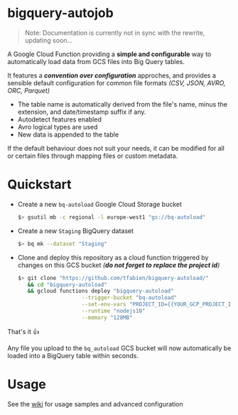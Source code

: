 # bigquery-autojob

> Note: Documentation is currently not in sync with the rewrite, updating soon...

A Google Cloud Function providing a **simple and configurable** way to automatically load data  from GCS files into Big Query tables.

It features a **_convention over configuration_** approches, and provides a sensible default configuration for common file formats _(CSV, JSON, AVRO, ORC, Parquet)_
* The table name is automatically derived from the file's name, minus the extension, and date/timestamp suffix if any.
* Autodetect features enabled
* Avro logical types are used
* New data is appended to the table

If the default behaviour does not suit your needs, it can be modified for all or certain files through mapping files or custom metadata.

# Quickstart

* Create a new `bq-autoload` Google Cloud Storage bucket
  ```bash
  $> gsutil mb -c regional -l europe-west1 "gs://bq-autoload"
  ```

* Create a new `Staging` BigQuery dataset
  ```bash
  $> bq mk --dataset "Staging"
  ```
 
* Clone and deploy this repository as a cloud function triggered by changes on this GCS bucket _(**do not forget to replace the project id**)_
  ```bash
  $> git clone "https://github.com/tfabien/bigquery-autoload/"              \
     && cd "bigquery-autoload"                                              \
     && gcloud functions deploy "bigquery-autoload"                         \
                      --trigger-bucket "bq-autoload"                        \
                      --set-env-vars "PROJECT_ID={{YOUR_GCP_PROJECT_ID}}"   \
                      --runtime "nodejs10"                                  \
                      --memory "128MB"
  ```
  
That's it :+1:

Any file you upload to the `bq_autoload` GCS bucket will now automatically be loaded into a BigQuery table within seconds.
  
# Usage
See the [wiki](https://github.com/tfabien/bigquery-autoload/wiki) for usage samples and advanced configuration

